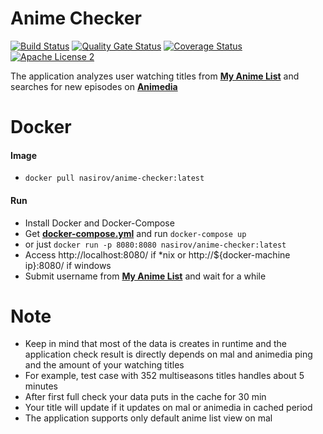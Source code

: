 # Anime Checker

[![Build Status](https://travis-ci.org/nasirov/anime-checker.svg?branch=master)](https://travis-ci.org/nasirov/anime-checker)
[![Quality Gate Status](https://sonarcloud.io/api/project_badges/measure?project=nasirov_anime-checker&metric=alert_status)](https://sonarcloud.io/dashboard?id=nasirov_anime-checker)
[![Coverage Status](https://coveralls.io/repos/github/nasirov/anime-checker/badge.svg?branch=master)](https://coveralls.io/github/nasirov/anime-checker?branch=master)
[![Apache License 2](https://img.shields.io/badge/license-ASF2-blue.svg)](https://www.apache.org/licenses/LICENSE-2.0.txt)

The application analyzes user watching titles from **[My Anime List](https://myanimelist.net/)** and searches for new episodes on **[Animedia](https://online.animedia.tv/)**

# Docker
#### Image
- `docker pull nasirov/anime-checker:latest`
#### Run
- Install Docker and Docker-Compose
- Get **[docker-compose.yml](https://github.com/nasirov/anime-checker/blob/master/docker-compose.yml)** and run `docker-compose up`
- or just `docker run -p 8080:8080 nasirov/anime-checker:latest`
- Access http://localhost:8080/ if *nix or http://${docker-machine ip}:8080/ if windows
- Submit username from **[My Anime List](https://myanimelist.net/)** and wait for a while

# Note
- Keep in mind that most of the data is creates in runtime and the application check result is directly depends on mal and animedia ping and the amount of your watching titles
- For example, test case with 352 multiseasons titles handles about 5 minutes
- After first full check your data puts in the cache for 30 min
- Your title will update if it updates on mal or animedia in cached period
- The application supports only default anime list view on mal
